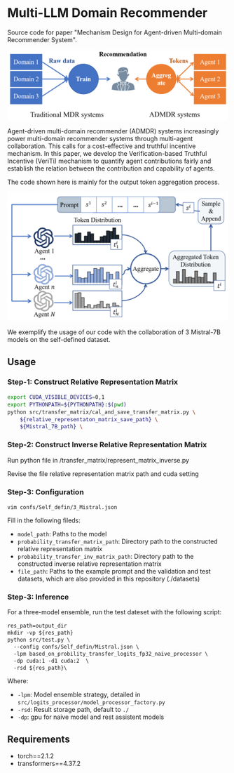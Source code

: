 # Multi-LLM Domain Recommender

Source code for paper "Mechanism Design for Agent-driven Multi-domain Recommender System".

![](./figures/ADMDR.png)

Agent-driven multi-domain recommender (ADMDR) systems increasingly power multi-domain recommender systems through multi-agent collaboration. This calls for a cost-effective and truthful incentive mechanism. In this paper, we develop the Verification-based Truthful Incentive (VeriTi) mechanism to quantify agent contributions fairly and establish the relation between the contribution and capability of agents. 

The code shown here is mainly for the output token aggregation process.

![](./figures/aggregation.png)

We exemplify the usage of our code with the collaboration of 3 Mistral-7B models on the self-defined dataset.

## Usage

### Step-1: Construct Relative Representation Matrix

```bash
export CUDA_VISIBLE_DEVICES=0,1
export PYTHONPATH=${PYTHONPATH}:$(pwd)
python src/transfer_matrix/cal_and_save_transfer_matrix.py \
    ${relative_representaton_matrix_save_path} \
    ${Mistral_7B_path} \
```

### Step-2: Construct Inverse Relative Representation Matrix

Run python file in /transfer_matrix/represent_matrix_inverse.py

Revise the file relative representation matrix path and cuda setting


### Step-3: Configuration

```
vim confs/Self_defin/3_Mistral.json
```

Fill in the following fileds:

- `model_path`: Paths to the model
- `probability_transfer_matrix_path`: Directory path to the constructed relative representation matrix
- `probability_transfer_inv_matrix_path`: Directory path to the constructed inverse relative representation matrix
- `file_path`: Paths to the example prompt and the validation and test datasets, which are also provided in this repository (./datasets)

### Step-3: Inference

For a three-model ensemble, run the test dateset with the following script:

```export CUDA_VISIBLE_DEVICES=2,5,6,7
res_path=output_dir
mkdir -vp ${res_path}
python src/test.py \
  --config confs/Self_defin/Mistral.json \
  -lpm based_on_probility_transfer_logits_fp32_naive_processor \
  -dp cuda:1 -d1 cuda:2  \
  -rsd ${res_path}\
```

Where:

- `-lpm`: Model ensemble strategy, detailed in `src/logits_processor/model_processor_factory.py`
- `-rsd`: Result storage path, default to `./`
- `-dp`: gpu for naive model and rest assistent models


## Requirements
- torch==2.1.2
- transformers==4.37.2

